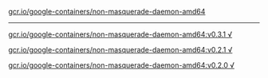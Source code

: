 [gcr.io/google-containers/non-masquerade-daemon-amd64](https://hub.docker.com/r/anjia0532/non-masquerade-daemon-amd64/tags/) 

----
[gcr.io/google-containers/non-masquerade-daemon-amd64:v0.3.1 √](https://hub.docker.com/r/anjia0532/non-masquerade-daemon-amd64/tags/)

[gcr.io/google-containers/non-masquerade-daemon-amd64:v0.2.1 √](https://hub.docker.com/r/anjia0532/non-masquerade-daemon-amd64/tags/)

[gcr.io/google-containers/non-masquerade-daemon-amd64:v0.2.0 √](https://hub.docker.com/r/anjia0532/non-masquerade-daemon-amd64/tags/)

